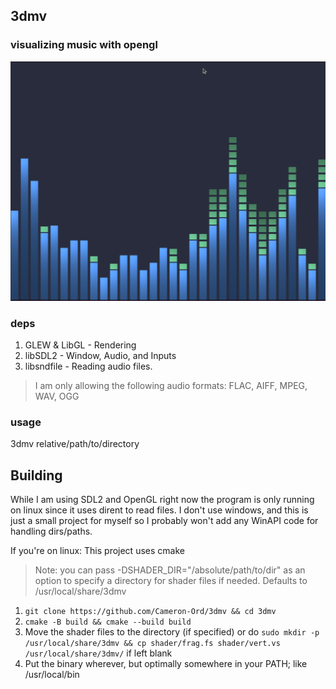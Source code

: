 ## 3dmv

### visualizing music with opengl
![Example](example.png)
### deps
1. GLEW & LibGL - Rendering
2. libSDL2 - Window, Audio, and Inputs
3. libsndfile - Reading audio files. 
> I am only allowing the following audio formats: FLAC, AIFF, MPEG, WAV, OGG
### usage
3dmv relative/path/to/directory

## Building
While I am using SDL2 and OpenGL right now the program is only running on linux since it uses dirent to read files. I don't use windows, and this is just a small project for myself so I probably won't add any WinAPI code for handling dirs/paths.

If you're on linux: This project uses cmake
> Note: you can pass -DSHADER_DIR="/absolute/path/to/dir" as an option to specify a directory for shader files if needed. Defaults to /usr/local/share/3dmv
1. ```git clone https://github.com/Cameron-Ord/3dmv && cd 3dmv```
2. ```cmake -B build && cmake --build build```
3. Move the shader files to the directory (if specified) or do ```sudo mkdir -p /usr/local/share/3dmv && cp shader/frag.fs shader/vert.vs /usr/local/share/3dmv/``` if left blank
4. Put the binary wherever, but optimally somewhere in your PATH; like /usr/local/bin

